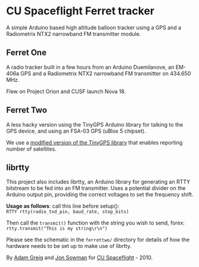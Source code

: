 CU Spaceflight Ferret tracker  
=============================

A simple Arduino based high altitude balloon tracker using a GPS and a Radiometrix NTX2 narrowband FM transmitter module.  

Ferret One
---------

A radio tracker built in a few hours from an Arduino Duemilanove, an EM-406a GPS and a Radiometrix NTX2 narrowband FM transmitter on 434.650 MHz.  

Flew on Project Orion and CUSF launch Nova 18.  

Ferret Two
----------

A less hacky version using the TinyGPS Arduino library for talking to the GPS device, and using an FSA-03 GPS (uBlox 5 chipset).  

We use a [modified version of the TinyGPS library](http://ukhas.org.uk/_media/code:tinygps.zip?id=guides%3Afalcom_fsa03&cache=cache) that enables reporting number of satellites.

librtty
-------

This project also includes librtty, an Arduino library for generating an RTTY bitstream to be fed into an FM transmitter. Uses a potential divider on the Arduino output pin, providing the correct voltages to set the frequency shift.  

**Usage as follows**: call this line before setup():  
`RTTY rtty(radio_txd_pin, baud_rate, stop_bits)`  

Then call the `transmit()` function with the string you wish to send, forex:  
`rtty.transmit("This is my string\r\n")`  

Please see the schematic in the `ferrettwo/` directory for details of how the hardware needs to be set up to make use of librtty.  

By [Adam Greig](http://github.com/randomskk) and [Jon Sowman](http://github.com/jonsowman) for [CU Spaceflight](http://www.cuspaceflight.co.uk) - 2010.  
